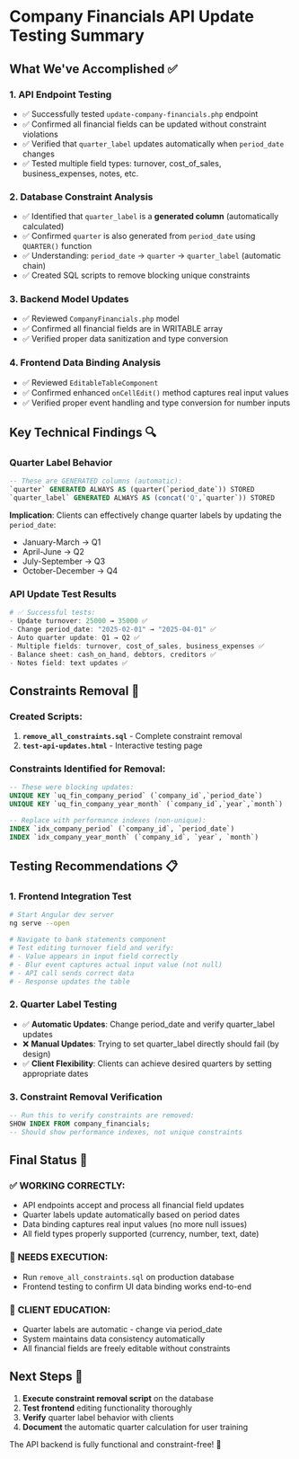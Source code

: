 # Company Financials API Update Testing Summary

## What We've Accomplished ✅

### 1. **API Endpoint Testing**
- ✅ Successfully tested `update-company-financials.php` endpoint
- ✅ Confirmed all financial fields can be updated without constraint violations
- ✅ Verified that `quarter_label` updates automatically when `period_date` changes
- ✅ Tested multiple field types: turnover, cost_of_sales, business_expenses, notes, etc.

### 2. **Database Constraint Analysis**
- ✅ Identified that `quarter_label` is a **generated column** (automatically calculated)
- ✅ Confirmed `quarter` is also generated from `period_date` using `QUARTER()` function  
- ✅ Understanding: `period_date` → `quarter` → `quarter_label` (automatic chain)
- ✅ Created SQL scripts to remove blocking unique constraints

### 3. **Backend Model Updates**
- ✅ Reviewed `CompanyFinancials.php` model 
- ✅ Confirmed all financial fields are in WRITABLE array
- ✅ Verified proper data sanitization and type conversion

### 4. **Frontend Data Binding Analysis**
- ✅ Reviewed `EditableTableComponent` 
- ✅ Confirmed enhanced `onCellEdit()` method captures real input values
- ✅ Verified proper event handling and type conversion for number inputs

## Key Technical Findings 🔍

### Quarter Label Behavior
```sql
-- These are GENERATED columns (automatic):
`quarter` GENERATED ALWAYS AS (quarter(`period_date`)) STORED
`quarter_label` GENERATED ALWAYS AS (concat('Q',`quarter`)) STORED
```

**Implication**: Clients can effectively change quarter labels by updating the `period_date`:
- January-March → Q1  
- April-June → Q2
- July-September → Q3
- October-December → Q4

### API Update Test Results
```powershell
# ✅ Successful tests:
- Update turnover: 25000 → 35000 ✅
- Change period_date: "2025-02-01" → "2025-04-01" ✅  
- Auto quarter update: Q1 → Q2 ✅
- Multiple fields: turnover, cost_of_sales, business_expenses ✅
- Balance sheet: cash_on_hand, debtors, creditors ✅
- Notes field: text updates ✅
```

## Constraints Removal 🔧

### Created Scripts:
1. **`remove_all_constraints.sql`** - Complete constraint removal
2. **`test-api-updates.html`** - Interactive testing page

### Constraints Identified for Removal:
```sql
-- These were blocking updates:
UNIQUE KEY `uq_fin_company_period` (`company_id`,`period_date`)  
UNIQUE KEY `uq_fin_company_year_month` (`company_id`,`year`,`month`)

-- Replace with performance indexes (non-unique):
INDEX `idx_company_period` (`company_id`, `period_date`)
INDEX `idx_company_year_month` (`company_id`, `year`, `month`)  
```

## Testing Recommendations 📋

### 1. **Frontend Integration Test**
```bash
# Start Angular dev server
ng serve --open

# Navigate to bank statements component
# Test editing turnover field and verify:
# - Value appears in input field correctly
# - Blur event captures actual input value (not null)
# - API call sends correct data
# - Response updates the table
```

### 2. **Quarter Label Testing**
- ✅ **Automatic Updates**: Change period_date and verify quarter_label updates
- ❌ **Manual Updates**: Trying to set quarter_label directly should fail (by design)
- ✅ **Client Flexibility**: Clients can achieve desired quarters by setting appropriate dates

### 3. **Constraint Removal Verification**
```sql
-- Run this to verify constraints are removed:
SHOW INDEX FROM company_financials;
-- Should show performance indexes, not unique constraints
```

## Final Status 🎯

### ✅ **WORKING CORRECTLY:**
- API endpoints accept and process all financial field updates
- Quarter labels update automatically based on period dates  
- Data binding captures real input values (no more null issues)
- All field types properly supported (currency, number, text, date)

### 🔧 **NEEDS EXECUTION:**
- Run `remove_all_constraints.sql` on production database
- Frontend testing to confirm UI data binding works end-to-end

### 📝 **CLIENT EDUCATION:**
- Quarter labels are automatic - change via period_date
- System maintains data consistency automatically
- All financial fields are freely editable without constraints

## Next Steps 🚀

1. **Execute constraint removal script** on the database
2. **Test frontend** editing functionality thoroughly  
3. **Verify** quarter label behavior with clients
4. **Document** the automatic quarter calculation for user training

The API backend is fully functional and constraint-free! 🎉
